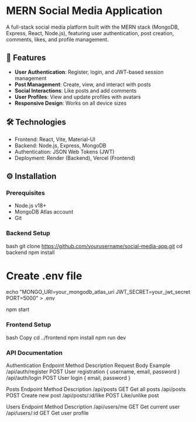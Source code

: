 # MERN Social Media Application 

A full-stack social media platform built with the MERN stack (MongoDB, Express, React, Node.js), featuring user authentication, post creation, comments, likes, and profile management.



## 🚀 Features
- **User Authentication**: Register, login, and JWT-based session management
- **Post Management**: Create, view, and interact with posts
- **Social Interactions**: Like posts and add comments
- **User Profiles**: View and update profiles with avatars
- **Responsive Design**: Works on all device sizes

## 🛠 Technologies
- Frontend: React, Vite, Material-UI
- Backend: Node.js, Express, MongoDB
- Authentication: JSON Web Tokens (JWT)
- Deployment: Render (Backend), Vercel (Frontend)

## ⚙ Installation
### Prerequisites
- Node.js v18+
- MongoDB Atlas account
- Git

### Backend Setup
bash
git clone https://github.com/yourusername/social-media-app.git
cd backend
npm install

# Create .env file
echo "MONGO_URI=your_mongodb_atlas_uri
JWT_SECRET=your_jwt_secret
PORT=5000" > .env

npm start


### Frontend Setup
bash
Copy
cd ../frontend
npm install
npm run dev


### API Documentation
Authentication
Endpoint	Method	Description	Request Body Example
/api/auth/register	POST	User registration	{ username, email, password }
/api/auth/login	POST	User login	{ email, password }

Posts
Endpoint	Method	Description
/api/posts	GET	Get all posts
/api/posts	POST	Create new post
/api/posts/:id/like	POST	Like/unlike post

Users
Endpoint	Method	Description
/api/users/me	GET	Get current user
/api/users/:id	GET	Get user profile

